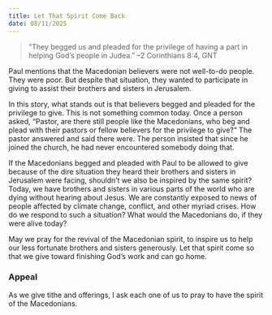 ```yaml
---
title: Let That Spirit Come Back
date: 08/11/2025
---
```


> <p></p>
> “They begged us and pleaded for the privilege of having a part in helping God’s people in Judea.” –2 Corinthians 8:4, GNT

Paul mentions that the Macedonian believers were not well-to-do people. They were poor. But despite that situation, they wanted to participate in giving to assist their brothers and sisters in Jerusalem.

In this story, what stands out is that believers begged and pleaded for the privilege to give. This is not something common today. Once a person asked, “Pastor, are there still people like the Macedonians, who beg and plead with their pastors or fellow believers for the privilege to give?” The pastor answered and said there were. The person insisted that since he joined the church, he had never encountered somebody doing that.

If the Macedonians begged and pleaded with Paul to be allowed to give because of the dire situation they heard their brothers and sisters in Jerusalem were facing, shouldn’t we also be inspired by the same spirit? Today, we have brothers and sisters in various parts of the world who are dying without hearing about Jesus. We are constantly exposed to news of people affected by climate change, conflict, and other myriad crises. How do we respond to such a situation? What would the Macedonians do, if they were alive today?

May we pray for the revival of the Macedonian spirit, to inspire us to help our less fortunate brothers and sisters generously. Let that spirit come so that we give toward finishing God’s work and can go home.

### Appeal

As we give tithe and offerings, I ask each one of us to pray to have the spirit of the Macedonians.